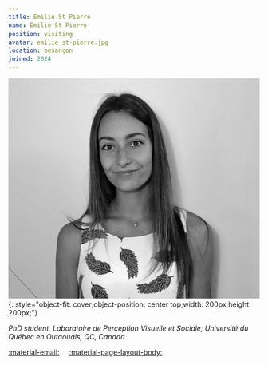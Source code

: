 ```yaml
---
title: Emilie St Pierre
name: Emilie St Pierre
position: visiting
avatar: emilie_st-pierre.jpg
location: besançon
joined: 2024
---
```


![img](../images/people/emilie_st_pierre.jpg){: style="object-fit: cover;object-position: center top;width: 200px;height: 200px;"}

_PhD student, Laboratoire de Perception Visuelle et Sociale, Université du Québec en Outaouais, QC, Canada_ 

<a href="mailto:stpe06@uqo.ca">:material-email:</a>&nbsp;&nbsp;&nbsp;&nbsp;
<a href="http://lpvs-uqo.ca/equipe/candidats-au-doctorat/emilie-st-pierre/">:material-page-layout-body:</a>&nbsp;&nbsp;&nbsp;&nbsp;

